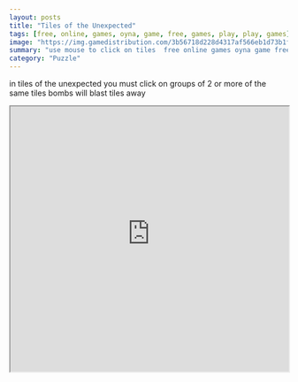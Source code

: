 ```yaml
---
layout: posts
title: "Tiles of the Unexpected"
tags: [free, online, games, oyna, game, free, games, play, play, games]
image: "https://img.gamedistribution.com/3b56718d228d4317af566eb1d73b1f75.jpg"
summary: "use mouse to click on tiles  free online games oyna game free games play play games"
category: "Puzzle"
---
```


in tiles of the unexpected you must click on groups of 2 or more of the same tiles bombs will blast tiles away

<iframe width="100%" height="480px;" src="https://html5.gamedistribution.com/3b56718d228d4317af566eb1d73b1f75/"></iframe>